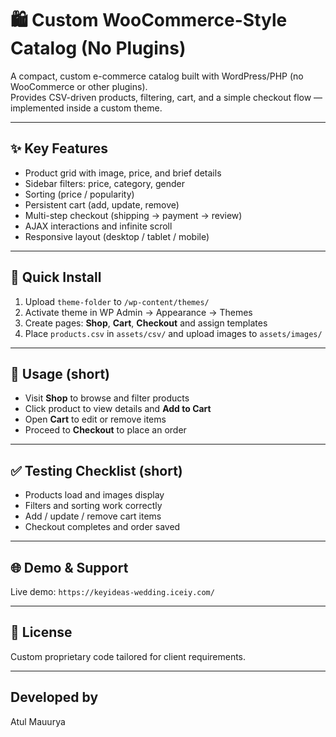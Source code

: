 # 🛍️ Custom WooCommerce-Style Catalog (No Plugins)

A compact, custom e-commerce catalog built with WordPress/PHP (no WooCommerce or other plugins).  
Provides CSV-driven products, filtering, cart, and a simple checkout flow — implemented inside a custom theme.

---

## ✨ Key Features
- Product grid with image, price, and brief details  
- Sidebar filters: price, category, gender  
- Sorting (price / popularity)  
- Persistent cart (add, update, remove)  
- Multi-step checkout (shipping → payment → review)  
- AJAX interactions and infinite scroll  
- Responsive layout (desktop / tablet / mobile)


---

## 🚀 Quick Install
1. Upload `theme-folder` to `/wp-content/themes/`  
2. Activate theme in WP Admin → Appearance → Themes  
3. Create pages: **Shop**, **Cart**, **Checkout** and assign templates  
4. Place `products.csv` in `assets/csv/` and upload images to `assets/images/`

---

## 🛒 Usage (short)
- Visit **Shop** to browse and filter products  
- Click product to view details and **Add to Cart**  
- Open **Cart** to edit or remove items  
- Proceed to **Checkout** to place an order

---

## ✅ Testing Checklist (short)
- Products load and images display  
- Filters and sorting work correctly  
- Add / update / remove cart items  
- Checkout completes and order saved

---

## 🌐 Demo & Support
 Live demo: `https://keyideas-wedding.iceiy.com/`  

---

## 📝 License
Custom proprietary code tailored for client requirements.

---
## Developed by
Atul Mauurya
